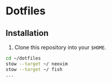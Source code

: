# Dotfiles

## Installation
1. Clone this repository into your `$HOME`.

```bash
cd ~/dotfiles
stow --target ~/ neovim
stow --target ~/ fish
...
```
